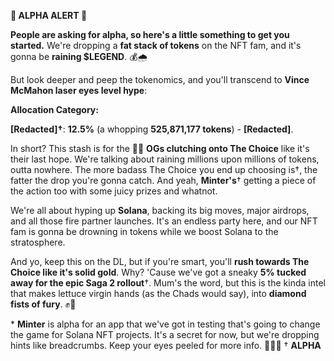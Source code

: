**🚨 ALPHA ALERT 🚨**

**People are asking for alpha, so here's a little something to get you started.** We're dropping a **fat stack of tokens** on the NFT fam, and it's gonna be **raining $LEGEND**. 💰🌧

But look deeper and peep the tokenomics, and you'll transcend to **Vince McMahon laser eyes level hype**:

**Allocation Category:**

**[Redacted]†**: **12.5%** (a whopping **525,871,177 tokens**) - **[Redacted]**.

In short? This stash is for the 💎🤲 **OGs clutching onto The Choice** like it's their last hope. We're talking about raining millions upon millions of tokens, outta nowhere. The more badass The Choice you end up choosing is†, the fatter the drop you're gonna catch. And yeah, **Minter's**† getting a piece of the action too with some juicy prizes and whatnot.

We're all about hyping up **Solana**, backing its big moves, major airdrops, and all those fire partner launches. It's an endless party here, and our NFT fam is gonna be drowning in tokens while we boost Solana to the stratosphere.

And yo, keep this on the DL, but if you're smart, you'll **rush towards The Choice like it's solid gold**. Why? 'Cause we've got a sneaky **5% tucked away for the epic Saga 2 rollout**†. Mum's the word, but this is the kinda intel that makes lettuce virgin hands (as the Chads would say), into **diamond fists of fury**. ✊💎

\* **Minter** is alpha for an app that we've got in testing that's going to change the game for Solana NFT projects. It's a secret for now, but we're dropping hints like breadcrumbs. Keep your eyes peeled for more info. 🕵️‍♂️🍞
† **ALPHA**